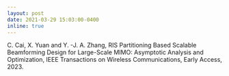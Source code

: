 ```yaml
---
layout: post
date: 2021-03-29 15:03:00-0400
inline: true
---
```


C. Cai, X. Yuan and Y. -J. A. Zhang, RIS Partitioning Based Scalable Beamforming Design for Large-Scale MIMO: Asymptotic Analysis and Optimization, IEEE Transactions on Wireless Communications, Early Access, 2023.

